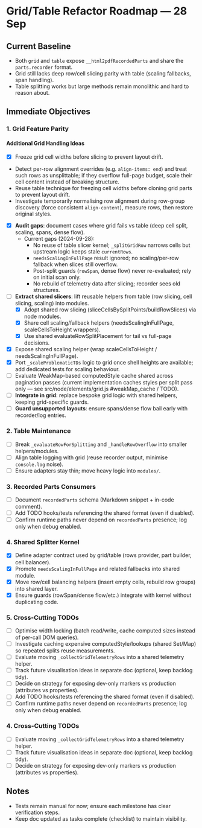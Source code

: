 # Grid/Table Refactor Roadmap — 28 Sep

## Current Baseline
- Both `grid` and `table` expose `__html2pdfRecordedParts` and share the `parts.recorder` format.
- Grid still lacks deep row/cell slicing parity with table (scaling fallbacks, span handling).
- Table splitting works but large methods remain monolithic and hard to reason about.

## Immediate Objectives

### 1. Grid Feature Parity
#### Additional Grid Handling Ideas
- [x] Freeze grid cell widths before slicing to prevent layout drift.
- Detect per-row alignment overrides (e.g. `align-items: end`) and treat such rows as unsplittable; if they overflow full-page budget, scale their cell content instead of breaking structure.
- Reuse table technique for freezing cell widths before cloning grid parts to prevent layout drift.
- Investigate temporarily normalising row alignment during row-group discovery (force consistent `align-content`), measure rows, then restore original styles.

- [x] **Audit gaps**: document cases where grid fails vs table (deep cell split, scaling, spans, dense flow).
  - Current gaps (2024-09-28):
    - No reuse of table slicer kernel; `_splitGridRow` narrows cells but upstream logic keeps stale `currentRows`.
    - `needsScalingInFullPage` result ignored; no scaling/per-row fallback when slices still overflow.
    - Post-split guards (`rowSpan`, dense flow) never re-evaluated; rely on initial scan only.
    - No rebuild of telemetry data after slicing; recorder sees old structures.
- [ ] **Extract shared slicers**: lift reusable helpers from table (row slicing, cell slicing, scaling) into modules.
  - [x] Adopt shared row slicing (sliceCellsBySplitPoints/buildRowSlices) via node modules.
  - [x] Share cell scaling/fallback helpers (needsScalingInFullPage, scaleCellsToHeight wrappers).
  - [x] Use shared evaluateRowSplitPlacement for tail vs full-page decisions.
- [x] Expose shared scaling helper (wrap scaleCellsToHeight / needsScalingInFullPage).
- [x] Port `_scaleProblematicTDs` logic to grid once shell heights are available; add dedicated tests for scaling behaviour.
- [ ] Evaluate WeakMap-based computedStyle cache shared across pagination passes (current implementation caches styles per split pass only — see src/node/elements/grid.js #weakMap_cache / TODO).
- [ ] **Integrate in grid**: replace bespoke grid logic with shared helpers, keeping grid-specific guards.
- [ ] **Guard unsupported layouts**: ensure spans/dense flow bail early with recorder/log entries.

### 2. Table Maintenance
- [ ] Break `_evaluateRowForSplitting` and `_handleRowOverflow` into smaller helpers/modules.
- [ ] Align table logging with grid (reuse recorder output, minimise `console.log` noise).
- [ ] Ensure adapters stay thin; move heavy logic into `modules/`.

### 3. Recorded Parts Consumers
- [ ] Document `recordedParts` schema (Markdown snippet + in-code comment).
- [ ] Add TODO hooks/tests referencing the shared format (even if disabled).
- [ ] Confirm runtime paths never depend on `recordedParts` presence; log only when debug enabled.

### 4. Shared Splitter Kernel
- [x] Define adapter contract used by grid/table (rows provider, part builder, cell balancer).
- [x] Promote `needsScalingInFullPage` and related fallbacks into shared module.
- [x] Move row/cell balancing helpers (insert empty cells, rebuild row groups) into shared layer.
- [x] Ensure guards (rowSpan/dense flow/etc.) integrate with kernel without duplicating code.

### 5. Cross-Cutting TODOs
- [ ] Optimise width locking (batch read/write, cache computed sizes instead of per-call DOM queries).
- [ ] Investigate caching expensive computedStyle/lookups (shared Set/Map) so repeated splits reuse measurements.
- [ ] Evaluate moving `_collectGridTelemetryRows` into a shared telemetry helper.
- [ ] Track future visualisation ideas in separate doc (optional, keep backlog tidy).
- [ ] Decide on strategy for exposing dev-only markers vs production (attributes vs properties).
- [ ] Add TODO hooks/tests referencing the shared format (even if disabled).
- [ ] Confirm runtime paths never depend on `recordedParts` presence; log only when debug enabled.

### 4. Cross-Cutting TODOs
- [ ] Evaluate moving `_collectGridTelemetryRows` into a shared telemetry helper.
- [ ] Track future visualisation ideas in separate doc (optional, keep backlog tidy).
- [ ] Decide on strategy for exposing dev-only markers vs production (attributes vs properties).

## Notes
- Tests remain manual for now; ensure each milestone has clear verification steps.
- Keep doc updated as tasks complete (checklist) to maintain visibility.
